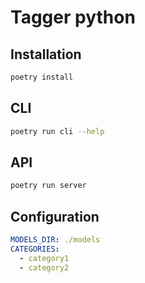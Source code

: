 # Tagger python

## Installation

```sh
poetry install
```


## CLI

```sh
poetry run cli --help
```

## API

```sh
poetry run server
```

## Configuration

```yaml
MODELS_DIR: ./models
CATEGORIES:
  - category1
  - category2
```